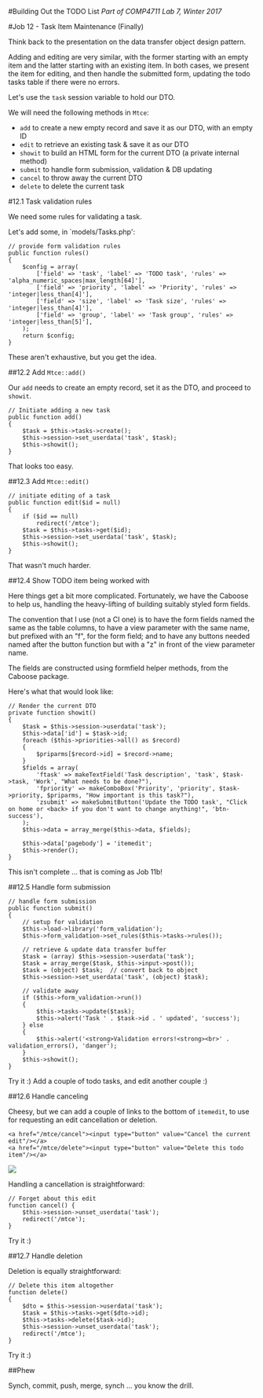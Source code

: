 #Building Out the TODO List
_Part of COMP4711 Lab 7, Winter 2017_

#Job 12 - Task Item Maintenance (Finally)

Think back to the presentation on the data transfer object design pattern.

Adding and editing are very similar, with the former starting with an empty item
and the latter starting with an existing item. In both cases, we present the
item for editing, and then handle the submitted form, updating the todo tasks
table if there were no errors.

Let's use the `task` session variable to hold our DTO.

We will need the following methods in `Mtce`:
- `add` to create a new empty record and save it as our DTO, with an empty ID
- `edit` to retrieve an existing task & save it as our DTO
- `showit` to build an HTML form for the current DTO (a private internal method)
- `submit` to handle form submission, validation & DB updating
- `cancel` to throw away the current DTO
- `delete` to delete the current task

#12.1 Task validation rules

We need some rules for validating a task.

Let's add some, in `models/Tasks.php':

	// provide form validation rules
	public function rules()
	{
		$config = array(
			['field' => 'task', 'label' => 'TODO task', 'rules' => 'alpha_numeric_spaces|max_length[64]'],
			['field' => 'priority', 'label' => 'Priority', 'rules' => 'integer|less_than[4]'],
			['field' => 'size', 'label' => 'Task size', 'rules' => 'integer|less_than[4]'],
			['field' => 'group', 'label' => 'Task group', 'rules' => 'integer|less_than[5]'],
		);
		return $config;
	}

These aren't exhaustive, but you get the idea.

##12.2 Add `Mtce::add()`

Our `add` needs to create an empty record, set it as the DTO, and proceed to
`showit`.

	// Initiate adding a new task
	public function add()
	{
		$task = $this->tasks->create();
		$this->session->set_userdata('task', $task);
		$this->showit();
	}

That looks too easy.

##12.3 Add `Mtce::edit()`

	// initiate editing of a task
	public function edit($id = null)
	{
		if ($id == null)
			redirect('/mtce');
		$task = $this->tasks->get($id);
		$this->session->set_userdata('task', $task);
		$this->showit();
	}

That wasn't much harder.

##12.4 Show TODO item being worked with

Here things get a bit more complicated. Fortunately, we have the
Caboose to help us, handling the heavy-lifting of building
suitably styled form fields.

The convention that I use (not a CI one) is to have the form
fields named the same as the table columns, to have a view parameter
with the same name, but prefixed with an "f", for the form field;
and to have any buttons needed named after the button function
but with a "z" in front of the view parameter name.

The fields are constructed using formfield helper methods, from the
Caboose package.

Here's what that would look like:

	// Render the current DTO
	private function showit()
	{
		$task = $this->session->userdata('task');
		$this->data['id'] = $task->id;
		foreach ($this->priorities->all() as $record)
		{
			$priparms[$record->id] = $record->name;
		}
		$fields = array(
			'ftask' => makeTextField('Task description', 'task', $task->task, 'Work', "What needs to be done?"),
			'fpriority' => makeComboBox('Priority', 'priority', $task->priority, $priparms, "How important is this task?"),
			'zsubmit' => makeSubmitButton('Update the TODO task', "Click on home or <back> if you don't want to change anything!", 'btn-success'),
		);
		$this->data = array_merge($this->data, $fields);

		$this->data['pagebody'] = 'itemedit';
		$this->render();
	}


This isn't complete ... that is coming as Job 11b!

##12.5 Handle form submission

	// handle form submission
	public function submit()
	{
		// setup for validation
		$this->load->library('form_validation');
		$this->form_validation->set_rules($this->tasks->rules());

		// retrieve & update data transfer buffer
		$task = (array) $this->session->userdata('task');
		$task = array_merge($task, $this->input->post());
		$task = (object) $task;  // convert back to object
		$this->session->set_userdata('task', (object) $task);

		// validate away
		if ($this->form_validation->run())
		{
			$this->tasks->update($task);
			$this->alert('Task ' . $task->id . ' updated', 'success');
		} else
		{
			$this->alert('<strong>Validation errors!<strong><br>' . validation_errors(), 'danger');
		}
		$this->showit();
	}

Try it :) Add a couple of todo tasks, and edit another couple :)

##12.6 Handle canceling

Cheesy, but we can add a couple of links to the bottom of `itemedit`, to use for requesting
an edit cancellation or deletion.

    <a href="/mtce/cancel"><input type="button" value="Cancel the current edit"/></a>
    <a href="/mtce/delete"><input type="button" value="Delete this todo item"/></a>

<img class="scale" src="/pix/tutorials/todo/79.png"/>

Handling a cancellation is straightforward:

	// Forget about this edit
	function cancel() {
		$this->session->unset_userdata('task');
		redirect('/mtce');
	}

Try it :)

##12.7 Handle deletion

Deletion is equally straightforward:

	// Delete this item altogether
	function delete()
	{
		$dto = $this->session->userdata('task');
		$task = $this->tasks->get($dto->id);
		$this->tasks->delete($task->id);
		$this->session->unset_userdata('task');
		redirect('/mtce');
	}

Try it :)

##Phew


<div class="alert alert-info">
Synch, commit, push, merge, synch ... you know the drill.
</div>
